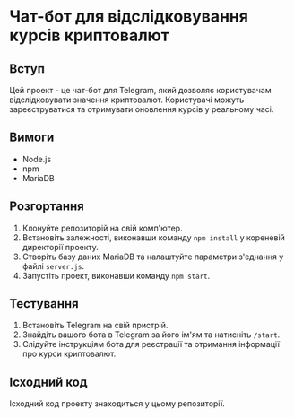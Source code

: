 # Чат-бот для відслідковування курсів криптовалют

## Вступ

Цей проект - це чат-бот для Telegram, який дозволяє користувачам відслідковувати значення криптовалют. Користувачі можуть зареєструватися та отримувати оновлення курсів у реальному часі.

## Вимоги

- Node.js
- npm
- MariaDB

## Розгортання

1. Клонуйте репозиторій на свій комп'ютер.
2. Встановіть залежності, виконавши команду `npm install` у кореневій директорії проекту.
3. Створіть базу даних MariaDB та налаштуйте параметри з'єднання у файлі `server.js`.
4. Запустіть проект, виконавши команду `npm start`.

## Тестування

1. Встановіть Telegram на свій пристрій.
2. Знайдіть вашого бота в Telegram за його ім'ям та натисніть `/start`.
3. Слідуйте інструкціям бота для реєстрації та отримання інформації про курси криптовалют.

## Ісходний код

Ісходний код проекту знаходиться у цьому репозиторії.
